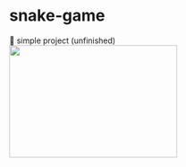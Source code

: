 # snake-game
🐍 simple project (unfinished)
<br>
<img src="https://user-images.githubusercontent.com/98327964/227813248-0f09d160-9fbb-4100-b7c2-ce2663938284.png" width="300" height="200">
